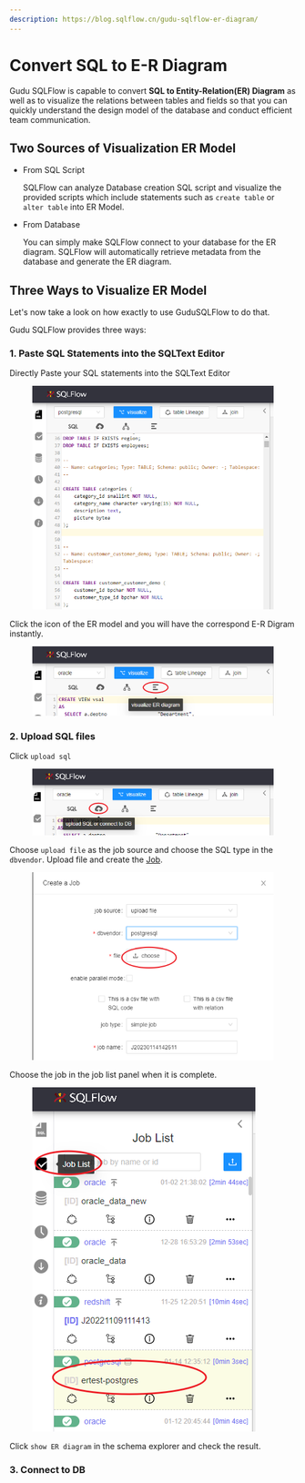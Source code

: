 ```yaml
---
description: https://blog.sqlflow.cn/gudu-sqlflow-er-diagram/
---
```


# Convert SQL to E-R Diagram

Gudu SQLFlow is capable to convert **SQL to Entity-Relation(ER) Diagram** as well as to visualize the relations between tables and fields so that you can quickly understand the design model of the database and conduct efficient team communication.

## Two Sources of Visualization ER Model

*   From SQL Script

    SQLFlow can analyze Database creation SQL script and visualize the provided scripts which include statements such as `create table` or `alter table` into ER Model.&#x20;
*   From Database

    You can simply make SQLFlow connect to your database for the ER diagram. SQLFlow will automatically retrieve metadata from the database and generate the ER diagram.

## Three Ways to Visualize ER Model

Let's now take a look on how exactly to use GuduSQLFlow to do that.&#x20;

Gudu SQLFlow provides three ways:

### 1. Paste SQL Statements into the SQLText Editor

Directly Paste your SQL statements into the SQLText Editor

<figure><img src="../../.gitbook/assets/image (2).png" alt=""><figcaption></figcaption></figure>

Click the icon of the ER model and you will have the correspond E-R Digram instantly.

<figure><img src="../../.gitbook/assets/image (3).png" alt=""><figcaption></figcaption></figure>

### 2. Upload SQL files

Click `upload sql`

<figure><img src="../../.gitbook/assets/image (5).png" alt=""><figcaption></figcaption></figure>

Choose `upload file` as the job source and choose the SQL type in the `dbvendor`. Upload file and create the [Job](../ui/job-management/).

<figure><img src="../../.gitbook/assets/image (4).png" alt=""><figcaption></figcaption></figure>

Choose the job in the job list panel when it is complete.

<figure><img src="../../.gitbook/assets/image (6).png" alt=""><figcaption></figcaption></figure>

Click `show ER diagram` in the schema explorer and check the result.

### 3. Connect to DB



